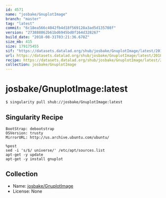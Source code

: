 ```yaml
---
id: 4571
name: "josbake/GnuplotImage"
branch: "master"
tag: "latest"
commit: "6c18ea566c4042fb4d18f569128a3ad5d135708f"
version: "273888862b61bd6945bd0f164d328267"
build_date: "2018-08-31T03:21:36.678Z"
size_mb: 415
size: 179175455
sif: "https://datasets.datalad.org/shub/josbake/GnuplotImage/latest/2018-08-31-6c18ea56-27388886/273888862b61bd6945bd0f164d328267.simg"
url: https://datasets.datalad.org/shub/josbake/GnuplotImage/latest/2018-08-31-6c18ea56-27388886/
recipe: https://datasets.datalad.org/shub/josbake/GnuplotImage/latest/2018-08-31-6c18ea56-27388886/Singularity
collection: josbake/GnuplotImage
---
```


# josbake/GnuplotImage:latest

```bash
$ singularity pull shub://josbake/GnuplotImage:latest
```

## Singularity Recipe

```singularity
BootStrap: debootstrap
OSVersion: trusty
MirrorURL: http://us.archive.ubuntu.com/ubuntu/

%post
sed -i 's/$/ universe/' /etc/apt/sources.list
apt-get -y update
apt-get -y install gnuplot
```

## Collection

 - Name: [josbake/GnuplotImage](https://github.com/josbake/GnuplotImage)
 - License: None

